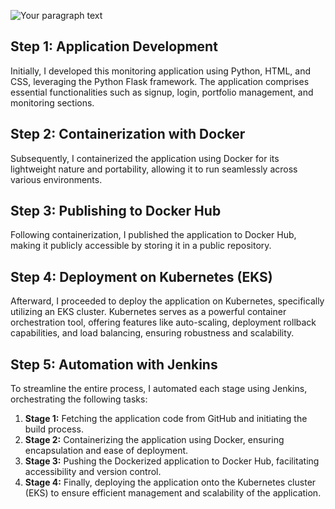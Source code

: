 ![Your paragraph text](https://github.com/Balachandiran-M/Web-Based-DevOps-Monitoring-Application-Development/assets/152047725/38232550-6193-48a1-a2ba-bad0bdf150cf)

  <h2>Step 1: Application Development</h2>

<p>
Initially, I developed this monitoring application using Python, HTML, and CSS, leveraging the Python Flask framework. The application comprises essential functionalities such as signup, login, portfolio management, and monitoring sections.
</p>

<h2>Step 2: Containerization with Docker</h2>

<p>
Subsequently, I containerized the application using Docker for its lightweight nature and portability, allowing it to run seamlessly across various environments.
</p>

<h2>Step 3: Publishing to Docker Hub</h2>

<p>
Following containerization, I published the application to Docker Hub, making it publicly accessible by storing it in a public repository.
</p>

<h2>Step 4: Deployment on Kubernetes (EKS)</h2>

<p>
Afterward, I proceeded to deploy the application on Kubernetes, specifically utilizing an EKS cluster. Kubernetes serves as a powerful container orchestration tool, offering features like auto-scaling, deployment rollback capabilities, and load balancing, ensuring robustness and scalability.
</p>

<h2>Step 5: Automation with Jenkins</h2>

<p>
To streamline the entire process, I automated each stage using Jenkins, orchestrating the following tasks:
</p>

<ol>
  <li><strong>Stage 1:</strong> Fetching the application code from GitHub and initiating the build process.</li>
  <li><strong>Stage 2:</strong> Containerizing the application using Docker, ensuring encapsulation and ease of deployment.</li>
  <li><strong>Stage 3:</strong> Pushing the Dockerized application to Docker Hub, facilitating accessibility and version control.</li>
  <li><strong>Stage 4:</strong> Finally, deploying the application onto the Kubernetes cluster (EKS) to ensure efficient management and scalability of the application.</li>
</ol>
